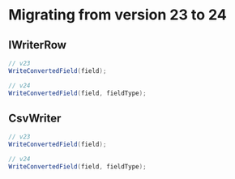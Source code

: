 ﻿# Migrating from version 23 to 24

## IWriterRow

```cs
// v23
WriteConvertedField(field);

// v24
WriteConvertedField(field, fieldType);
```

## CsvWriter

```cs
// v23
WriteConvertedField(field);

// v24
WriteConvertedField(field, fieldType);
```
